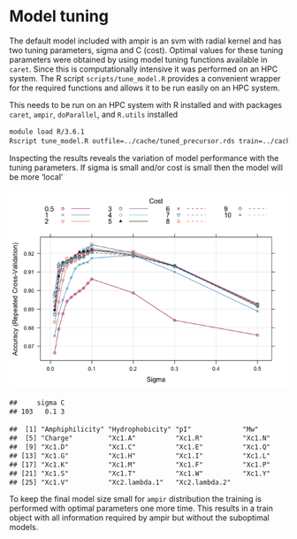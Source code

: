 Model tuning
================

The default model included with ampir is an svm with radial kernel and
has two tuning parameters, sigma and C (cost). Optimal values for these
tuning parameters were obtained by using model tuning functions
available in `caret`. Since this is computationally intensive it was
performed on an HPC system. The R script `scripts/tune_model.R` provides
a convenient wrapper for the required functions and allows it to be run
easily on an HPC system.

This needs to be run on an HPC system with R installed and with packages
`caret`, `ampir`, `doParallel`, and `R.utils` installed

``` bash
module load R/3.6.1
Rscript tune_model.R outfile=../cache/tuned_precursor.rds train=../cache/featuresTrain_precursor.rds test=../cache/featuresTest_precursor.rds ncores=24
```

Inspecting the results reveals the variation of model performance with
the tuning parameters. If sigma is small and/or cost is small then the
model will be more ‘local’

![](04_tune_model_files/figure-gfm/unnamed-chunk-2-1.png)<!-- -->

    ##     sigma C
    ## 103   0.1 3

    ##  [1] "Amphiphilicity" "Hydrophobicity" "pI"             "Mw"            
    ##  [5] "Charge"         "Xc1.A"          "Xc1.R"          "Xc1.N"         
    ##  [9] "Xc1.D"          "Xc1.C"          "Xc1.E"          "Xc1.Q"         
    ## [13] "Xc1.G"          "Xc1.H"          "Xc1.I"          "Xc1.L"         
    ## [17] "Xc1.K"          "Xc1.M"          "Xc1.F"          "Xc1.P"         
    ## [21] "Xc1.S"          "Xc1.T"          "Xc1.W"          "Xc1.Y"         
    ## [25] "Xc1.V"          "Xc2.lambda.1"   "Xc2.lambda.2"

To keep the final model size small for `ampir` distribution the training
is performed with optimal parameters one more time. This results in a
train object with all information required by ampir but without the
suboptimal models.
